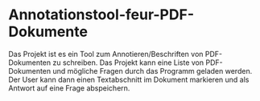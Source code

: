 # Annotationstool-feur-PDF-Dokumente
Das Projekt ist es ein Tool zum Annotieren/Beschriften von PDF-Dokumenten zu schreiben.
Das Projekt kann eine Liste von PDF-Dokumenten und mögliche Fragen durch das Programm geladen werden.
Der User kann dann einen Textabschnitt im Dokument markieren und als Antwort auf eine Frage abspeichern.

